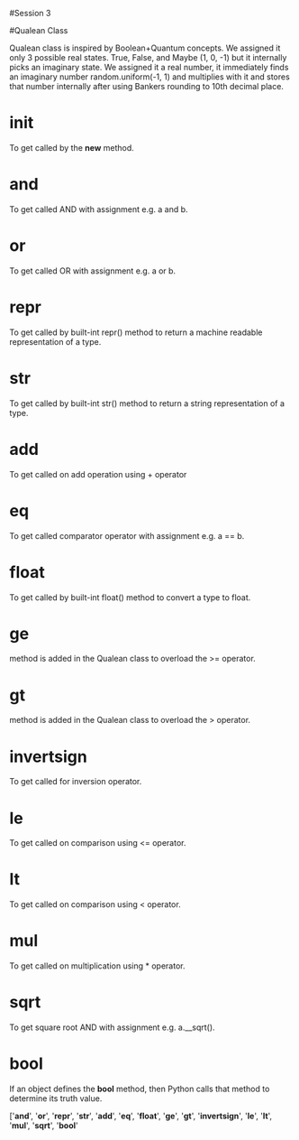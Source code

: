 #Session 3

#Qualean Class

Qualean class is inspired by Boolean+Quantum concepts. We assigned it only 3 possible real states. 
True, False, and Maybe (1, 0, -1) but it internally picks an imaginary state. We assigned it a 
real number, it immediately finds an imaginary number random.uniform(-1, 1) and multiplies with it and 
stores that number internally after using Bankers rounding to 10th decimal place.

# __init__
To get called by the __new__ method.

# __and__
To get called AND with assignment e.g. a and b.

# __or__
To get called OR with assignment e.g. a or b.

# __repr__
To get called by built-int repr() method to return a machine readable representation of a type.

# __str__
To get called by built-int str() method to return a string representation of a type.

# __add__
To get called on add operation using + operator

# __eq__
To get called comparator operator with assignment e.g. a == b.


# __float__
To get called by built-int float() method to convert a type to float.

# __ge__
method is added in the Qualean class to overload the >= operator.

#  __gt__
method is added in the Qualean class to overload the > operator.

# __invertsign__
To get called for inversion operator.

# __le__
To get called on comparison using <= operator.

# __lt__
To get called on comparison using < operator.

# __mul__
To get called on multiplication using * operator.

# __sqrt__
To get square root AND with assignment e.g. a.__sqrt().

# __bool__
If an object defines the __bool__ method, then Python calls that method to determine its truth value.

['__and__', '__or__', '__repr__', '__str__', '__add__',
'__eq__', '__float__', '__ge__', '__gt__', '__invertsign__', '__le__', '__lt__',
 '__mul__', '__sqrt__', '__bool__'